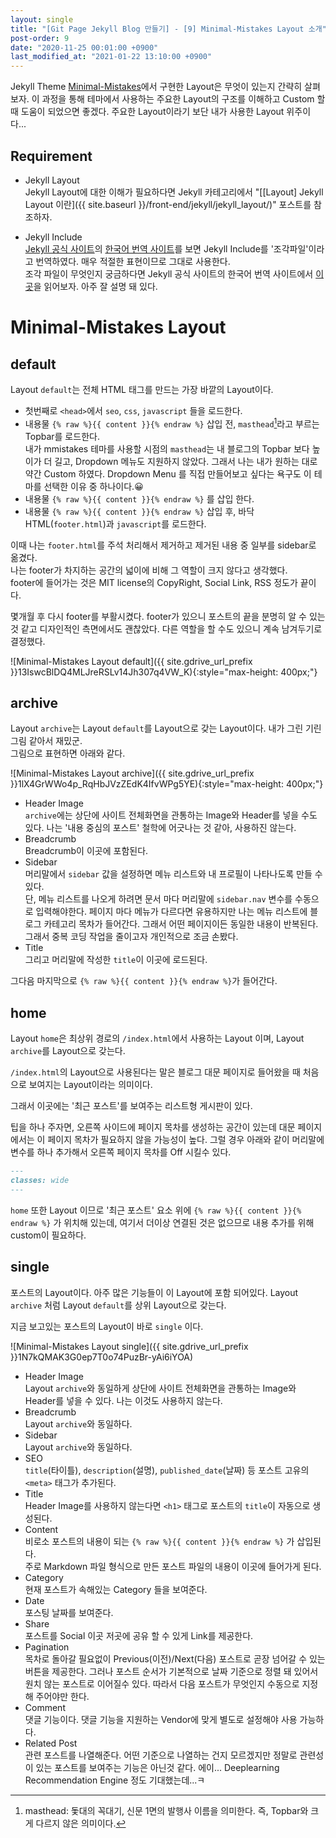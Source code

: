 ```yaml
---
layout: single
title: "[Git Page Jekyll Blog 만들기] - [9] Minimal-Mistakes Layout 소개"
post-order: 9
date: "2020-11-25 00:01:00 +0900"
last_modified_at: "2021-01-22 13:10:00 +0900"
---
```

Jekyll Theme [Minimal-Mistakes](https://github.com/mmistakes/minimal-mistakes)에서 구현한 Layout은 무엇이 있는지 간략히 살펴보자.
이 과정을 통해 테마에서 사용하는 주요한 Layout의 구조를 이해하고 Custom 할 때 도움이 되었으면 좋겠다.
<span class="md-monologue">주요한 Layout이라기 보단 내가 사용한 Layout 위주이다...</span>

## Requirement

* Jekyll Layout<br/>
    Jekyll Layout에 대한 이해가 필요하다면 Jekyll 카테고리에서 "[[Layout] Jekyll Layout 이란]({{ site.baseurl }}/front-end/jekyll/jekyll_layout/)" 포스트를 참조하자.

* Jekyll Include<br/>
    [Jekyll 공식 사이트](https://jekyllrb.com/)의 [한국어 번역 사이트](https://jekyllrb-ko.github.io/)를 보면 Jekyll Include를 '조각파일'이라고 번역하였다.
    매우 적절한 표현이므로 그대로 사용한다.<br/>
    조각 파일이 무엇인지 궁금하다면 Jekyll 공식 사이트의 한국어 번역 사이트에서 [이곳](https://jekyllrb-ko.github.io/docs/includes/)을 읽어보자.
    아주 잘 설명 돼 있다.

# Minimal-Mistakes Layout

## default

Layout `default`는 전체 HTML 태그를 만드는 가장 바깥의 Layout이다.

* 첫번째로 `<head>`에서 `seo`, `css`, `javascript` 들을 로드한다.
* 내용물 `{% raw %}{{ content }}{% endraw %}` 삽입 전, `masthead`[^masthead]라고 부르는 Topbar를 로드한다.<br/>
  내가 mmistakes 테마를 사용할 시점의 `masthead`는 내 블로그의 Topbar 보다 높이가 더 길고, Dropdown 메뉴도 지원하지 않았다.
  그래서 나는 내가 원하는 대로 약간 Custom 하였다.
  <span class="md-monologue">Dropdown Menu 를 직접 만들어보고 싶다는 욕구도 이 테마를 선택한 이유 중 하나이다.</span>😀
* 내용물 `{% raw %}{{ content }}{% endraw %}` 를 삽입 한다.
* 내용물 `{% raw %}{{ content }}{% endraw %}` 삽입 후, 바닥 HTML(`footer.html`)과 `javascript`를 로드한다.

이때 나는 `footer.html`를 주석 처리해서 제거하고 제거된 내용 중 일부를 sidebar로 옮겼다.<br/>
나는 footer가 차지하는 공간의 넓이에 비해 그 역할이 크지 않다고 생각했다.<br/>
<span class="md-monologue">footer에 들어가는 것은 MIT license의 CopyRight, Social Link, RSS 정도가 끝이다.</span>

몇개월 후 다시 footer를 부활시켰다. footer가 있으니 포스트의 끝을 분명히 알 수 있는것 같고 디자인적인 측면에서도 괜찮았다.
다른 역할을 할 수도 있으니 계속 남겨두기로 결정했다.

![Minimal-Mistakes Layout default]({{ site.gdrive_url_prefix }}13IswcBlDQ4MLJreRSLv14Jh307q4VW_K){:style="max-height: 400px;"}

## archive

Layout `archive`는 Layout `default`를 Layout으로 갖는 Layout이다.
<span class="md-monologue">내가 그린 기린 그림 같아서 재밌군.</span><br/>
그림으로 표현하면 아래와 같다.

![Minimal-Mistakes Layout archive]({{ site.gdrive_url_prefix }}1lX4GrWWo4p_RqHbJVzZEdK4IfvWPg5YE){:style="max-height: 400px;"}

* Header Image<br/>
  `archive`에는 상단에 사이트 전체화면을 관통하는 Image와 Header를 넣을 수도 있다.
  <span class="md-monologue">나는 '내용 중심의 포스트' 철학에 어긋나는 것 같아, 사용하진 않는다.</span>
* Breadcrumb<br/>
  Breadcrumb이 이곳에 포함된다.
* Sidebar<br/>
  머리말에서 `sidebar` 값을 설정하면 메뉴 리스트와 내 프로필이 나타나도록 만들 수 있다.<br/>
  단, 메뉴 리스트를 나오게 하려면 문서 마다 머리말에 `sidebar.nav` 변수를 수동으로 입력해야한다.
  페이지 마다 메뉴가 다르다면 유용하지만 나는 메뉴 리스트에 블로그 카테고리 목차가 들어간다.
  그래서 어떤 페이지이든 동일한 내용이 반복된다. 그래서 중복 코딩 작업을 줄이고자 개인적으로 조금 손봤다.
* Title<br/>
  그리고 머리말에 작성한 `title`이 이곳에 로드된다.

그다음 마지막으로 `{% raw %}{{ content }}{% endraw %}`가 들어간다.

## home

Layout `home`은 최상위 경로의 `/index.html`에서 사용하는 Layout 이며, Layout `archive`를 Layout으로 갖는다.

`/index.html`의 Layout으로 사용된다는 말은 블로그 대문 페이지로 들어왔을 때 처음으로 보여지는 Layout이라는 의미이다.

그래서 이곳에는 '최근 포스트'를 보여주는 리스트형 게시판이 있다.

팁을 하나 주자면, 오른쪽 사이드에 페이지 목차를 생성하는 공간이 있는데 대문 페이지에서는 이 페이지 목차가 필요하지 않을 가능성이 높다.
그럴 경우 아래와 같이 머리말에 변수를 하나 추가해서 오른쪽 페이지 목차를 Off 시킬수 있다.

```markdown
---
classes: wide
---
```

`home` 또한 Layout 이므로 '최근 포스트' 요소 위에 `{% raw %}{{ content }}{% endraw %}` 가 위치해 있는데,
여기서 더이상 연결된 것은 없으므로 내용 추가를 위해 custom이 필요하다.

## single

포스트의 Layout이다. 아주 많은 기능들이 이 Layout에 포함 되어있다. Layout `archive` 처럼 Layout `default`를 상위 Layout으로 갖는다.

지금 보고있는 포스트의 Layout이 바로 `single` 이다.

![Minimal-Mistakes Layout single]({{ site.gdrive_url_prefix }}1N7kQMAK3G0ep7T0o74PuzBr-yAi6iYOA)

* Header Image<br/>
  Layout `archive`와 동일하게 상단에 사이트 전체화면을 관통하는 Image와 Header를 넣을 수 있다.
  <span class="md-monologue">나는 이것도 사용하지 않는다.</span>
* Breadcrumb<br/>
  Layout `archive`와 동일하다.
* Sidebar<br/>
  Layout `archive`와 동일하다.
* SEO<br/>
  `title`(타이틀), `description`(설명), `published_date`(날짜) 등 포스트 고유의 `<meta>` 태그가 추가된다.
* Title<br/>
  Header Image를 사용하지 않는다면 `<h1>` 태그로 포스트의 `title`이 자동으로 생성된다.
* Content<br/>
  비로소 포스트의 내용이 되는 `{% raw %}{{ content }}{% endraw %}` 가 삽입된다.<br/>
  주로 Markdown 파일 형식으로 만든 포스트 파일의 내용이 이곳에 들어가게 된다.
* Category<br/>
  현재 포스트가 속해있는 Category 들을 보여준다.
* Date<br/>
  포스팅 날짜를 보여준다.
* Share<br/>
  포스트를 Social 이곳 저곳에 공유 할 수 있게 Link를 제공한다.
* Pagination<br/>
  목차로 돌아갈 필요없이 Previous(이전)/Next(다음) 포스트로 곧장 넘어갈 수 있는 버튼을 제공한다.
  그러나 포스트 순서가 기본적으로 날짜 기준으로 정렬 돼 있어서 원치 않는 포스트로 이어질수 있다.
  따라서 다음 포스트가 무엇인지 수동으로 지정해 주어야만 한다.
* Comment<br/>
  댓글 기능이다. 댓글 기능을 지원하는 Vendor에 맞게 별도로 설정해야 사용 가능하다.
* Related Post<br/>
  관련 포스트를 나열해준다. 어떤 기준으로 나열하는 건지 모르겠지만 정말로 관련성이 있는 포스트를 보여주는 기능은 아닌것 같다.
  <span class="md-monologue">에이... Deeplearning Recommendation Engine 정도 기대했는데...ㅋ</span>

[^masthead]: masthead: 돛대의 꼭대기, 신문 1면의 발행사 이름을 의미한다. 즉, Topbar와 크게 다르지 않은 의미이다.